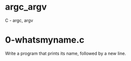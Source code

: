 # argc_argv
C - argc, argv

# 0-whatsmyname.c
Write a program that prints its name, followed by a new line.

